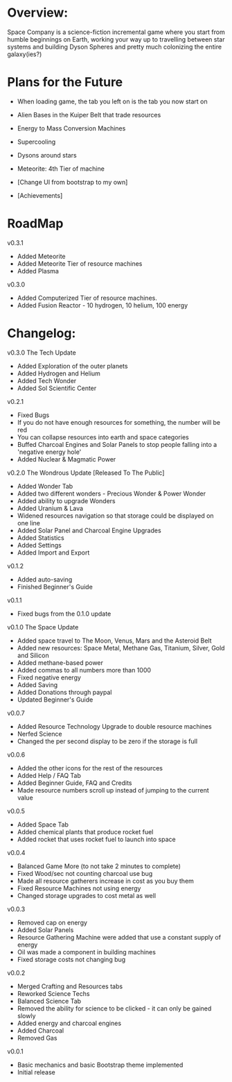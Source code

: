 # Overview:
Space Company is a science-fiction incremental game where you start from humble beginnings on Earth, working your way up to travelling between star systems and building Dyson Spheres and pretty much colonizing the entire galaxy(ies?)

# Plans for the Future
- When loading game, the tab you left on is the tab you now start on

- Alien Bases in the Kuiper Belt that trade resources
- Energy to Mass Conversion Machines
- Supercooling
- Dysons around stars
- Meteorite: 4th Tier of machine
- [Change UI from bootstrap to my own]
- [Achievements]

# RoadMap

v0.3.1
- Added Meteorite
- Added Meteorite Tier of resource machines
- Added Plasma


v0.3.0
- Added Computerized Tier of resource machines.
- Added Fusion Reactor - 10 hydrogen, 10 helium, 100 energy

# Changelog:

v0.3.0 The Tech Update
- Added Exploration of the outer planets
- Added Hydrogen and Helium
- Added Tech Wonder
- Added Sol Scientific Center

v0.2.1
- Fixed Bugs
- If you do not have enough resources for something, the number will be red
- You can collapse resources into earth and space categories
- Buffed Charcoal Engines and Solar Panels to stop people falling into a 'negative energy hole'
- Added Nuclear & Magmatic Power

v0.2.0 The Wondrous Update [Released To The Public]
- Added Wonder Tab
- Added two different wonders - Precious Wonder & Power Wonder
- Added ability to upgrade Wonders
- Added Uranium & Lava
- Widened resources navigation so that storage could be displayed on one line
- Added Solar Panel and Charcoal Engine Upgrades
- Added Statistics
- Added Settings
- Added Import and Export

v0.1.2
- Added auto-saving
- Finished Beginner's Guide

v0.1.1
- Fixed  bugs from the 0.1.0 update

v0.1.0 The Space Update
- Added space travel to The Moon, Venus, Mars and the Asteroid Belt
- Added new resources: Space Metal, Methane Gas, Titanium, Silver, Gold and Silicon
- Added methane-based power
- Added commas to all numbers more than 1000
- Fixed negative energy
- Added Saving
- Added Donations through paypal
- Updated Beginner's Guide

v0.0.7
- Added Resource Technology Upgrade to double resource machines
- Nerfed Science
- Changed the per second display to be zero if the storage is full

v0.0.6
- Added the other icons for the rest of the resources
- Added Help / FAQ Tab
- Added Beginner Guide, FAQ and Credits
- Made resource numbers scroll up instead of jumping to the current value

v0.0.5
- Added Space Tab
- Added chemical plants that produce rocket fuel
- Added rocket that uses rocket fuel to launch into space

v0.0.4 
- Balanced Game More (to not take 2 minutes to complete)
- Fixed Wood/sec not counting charcoal use bug
- Made all resource gatherers increase in cost as you buy them
- Fixed Resource Machines not using energy
- Changed storage upgrades to cost metal as well

v0.0.3
- Removed cap on energy
- Added Solar Panels
- Resource Gathering Machine were added that use a constant supply of energy
- Oil was made a component in building machines
- Fixed storage costs not changing bug

v0.0.2
- Merged Crafting and Resources tabs
- Reworked Science Techs
- Balanced Science Tab
- Removed the ability for science to be clicked - it can only be gained slowly
- Added energy and charcoal engines
- Added Charcoal
- Removed Gas

v0.0.1
- Basic mechanics and basic Bootstrap theme implemented
- Initial release